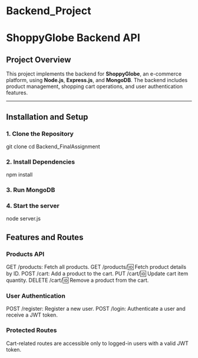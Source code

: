 # Backend_Project
# ShoppyGlobe Backend API

## Project Overview
This project implements the backend for **ShoppyGlobe**, an e-commerce platform, using **Node.js**, **Express.js**, and **MongoDB**. The backend includes product management, shopping cart operations, and user authentication features.

---

## Installation and Setup

### 1. Clone the Repository

git clone <repository-url>
cd Backend_FinalAssignment

### 2. Install Dependencies
 
 npm install

 ### 3.  Run MongoDB

 ### 4. Start the server

 node server.js

 ## Features and Routes
  ### Products API

GET /products: Fetch all products.
GET /products/:id: Fetch product details by ID.
POST /cart: Add a product to the cart.
PUT /cart/:id: Update cart item quantity.
DELETE /cart/:id: Remove a product from the cart.
### User Authentication
POST /register: Register a new user.
POST /login: Authenticate a user and receive a JWT token.
### Protected Routes
Cart-related routes are accessible only to logged-in users with a valid JWT token.
